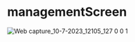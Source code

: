 # managementScreen
![Web capture_10-7-2023_12105_127 0 0 1](https://github.com/vishugupta517/managementScreen/assets/53815293/29156467-88d3-4c3d-9247-6c49d730e4c7)
